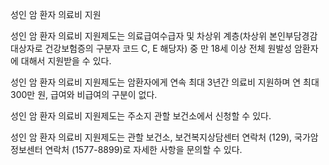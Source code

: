 성인 암 환자 의료비 지원


성인 암 환자 의료비 지원제도는 의료급여수급자 및 차상위 계층(차상위 본인부담경감대상자로 건강보험증의 구분자 코드 C, E 해당자) 중 만 18세 이상 전체 원발성 암환자에 대해서 지원받을 수 있다.


성인 암 환자 의료비 지원제도는 암환자에게 연속 최대 3년간 의료비 지원하며 연 최대 300만 원, 급여와 비급여의 구분이 없다.


성인 암 환자 의료비 지원제도는 주소지 관할 보건소에서 신청할 수 있다.


성인 암 환자 의료비 지원제도는 관할 보건소, 보건복지상담센터 연락처 (129), 국가암정보센터 연락처 (1577-8899)로 자세한 사항을 문의할 수 있다.